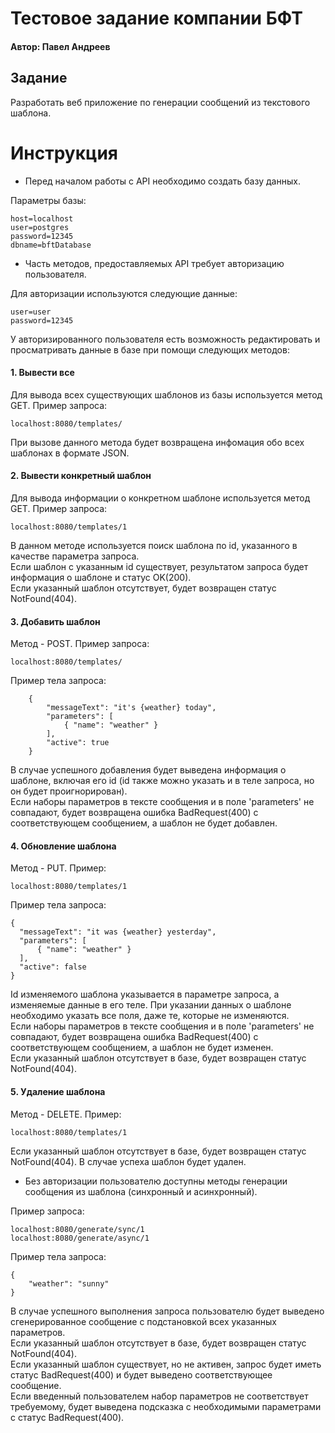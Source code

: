# Тестовое задание компании БФТ

#### Автор: Павел Андреев

## Задание
Разработать веб приложение по генерации сообщений из текстового шаблона.

# Инструкция
*   Перед началом работы с API необходимо создать базу данных. 

Параметры базы:

    host=localhost  
    user=postgres  
    password=12345  
    dbname=bftDatabase  

*   Часть методов, предоставляемых API требует авторизацию пользователя.

Для авторизации используются следующие данные:

    user=user
    password=12345
    
У авторизированного пользователя есть возможность редактировать и просматривать данные в базе при помощи следующих методов: 

#### 1. Вывести все
Для вывода всех существующих шаблонов из базы используется метод GET. Пример запроса:

    localhost:8080/templates/
    
При вызове данного метода будет возвращена инфомация обо всех шаблонах в формате JSON.
    
#### 2. Вывести конкретный шаблон
Для вывода информации о конкретном шаблоне используется метод GET. Пример запроса:

    localhost:8080/templates/1

В данном методе используется поиск шаблона по id, указанного в качестве параметра запроса.  
Если шаблон с указанным id существует, результатом запроса будет информация о шаблоне и статус OK(200).  
Если указанный шаблон отсутствует, будет возвращен статус NotFound(404).

#### 3. Добавить шаблон
Метод - POST. Пример запроса:

    localhost:8080/templates/
    
Пример тела запроса:

        {
            "messageText": "it's {weather} today",
            "parameters": [
                { "name": "weather" }
            ],
            "active": true
        }
        
В случае успешного добавления будет выведена информация о шаблоне, включая его id (id также можно указать и в теле запроса, но он будет проигнорирован).  
Если наборы параметров в тексте сообщения и в поле 'parameters' не совпадают, будет возвращена ошибка BadRequest(400) с соответствующем сообщением, а шаблон не будет добавлен.

   
#### 4. Обновление шаблона
Метод - PUT. Пример:

    localhost:8080/templates/1 
    
Пример тела запроса:
  
    {
      "messageText": "it was {weather} yesterday",
      "parameters": [
          { "name": "weather" }
      ],
      "active": false
    }
    
Id изменяемого шаблона указывается в параметре запроса, а изменяемые данные в его теле. При указании данных о шаблоне необходимо указать все поля, даже те, которые не изменяются.  
Если наборы параметров в тексте сообщения и в поле 'parameters' не совпадают, будет возвращена ошибка BadRequest(400) с соответствующем сообщением, а шаблон не будет изменен.  
Если указанный шаблон отсутствует в базе, будет возвращен статус NotFound(404).

#### 5.  Удаление шаблона
Метод - DELETE. Пример:

    localhost:8080/templates/1 
    
Если указанный шаблон отсутствует в базе, будет возвращен статус NotFound(404).
В случае успеха шаблон будет удален.

*   Без авторизации пользователю доступны методы генерации сообщения из шаблона (синхронный и асинхронный). 

Пример запроса:

    localhost:8080/generate/sync/1 
    localhost:8080/generate/async/1 

Пример тела запроса:

    {
        "weather": "sunny"
    }
    
В случае успешного выполнения запроса пользователю будет выведено сгенерированное сообщение с подстановкой всех указанных параметров.  
Если указанный шаблон отсутствует в базе, будет возвращен статус NotFound(404).  
Если указанный шаблон существует, но не активен, запрос будет иметь статус BadRequest(400) и будет выведено соответствующее сообщение.  
Если введенный пользователем набор параметров не соответствует требуемому, будет выведена подсказка с необходимыми параметрами с статус BadRequest(400).